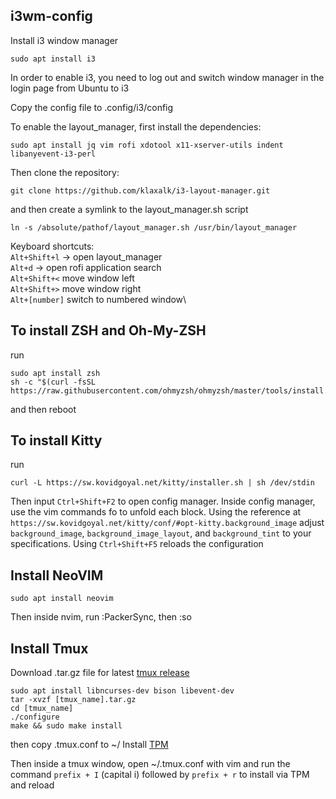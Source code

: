 ## i3wm-config
Install i3 window manager
```
sudo apt install i3
```

In order to enable i3, you need to log out and switch window manager in the login page from Ubuntu to i3

Copy the config file to .config/i3/config

To enable the layout_manager, first install the dependencies:
```
sudo apt install jq vim rofi xdotool x11-xserver-utils indent libanyevent-i3-perl
```

Then clone the repository:
```
git clone https://github.com/klaxalk/i3-layout-manager.git
```

and then create a symlink to the layout_manager.sh script
```
ln -s /absolute/pathof/layout_manager.sh /usr/bin/layout_manager
```

Keyboard shortcuts:\
`Alt+Shift+l` -> open layout_manager\
`Alt+d` -> open rofi application search\
`Alt+Shift+<` move window left\
`Alt+Shift+>` move window right\
`Alt+[number]` switch to numbered window\

## To install ZSH and Oh-My-ZSH
run
```
sudo apt install zsh
sh -c "$(curl -fsSL https://raw.githubusercontent.com/ohmyzsh/ohmyzsh/master/tools/install.sh)"
```
and then reboot

## To install Kitty
run
```
curl -L https://sw.kovidgoyal.net/kitty/installer.sh | sh /dev/stdin
```

Then input `Ctrl+Shift+F2` to open config manager. Inside config manager, use the vim commands fo to unfold each block.
Using the reference at `https://sw.kovidgoyal.net/kitty/conf/#opt-kitty.background_image` adjust `background_image`, `background_image_layout`, and `background_tint` to your specifications. Using `Ctrl+Shift+F5` reloads the configuration

## Install NeoVIM
```
sudo apt install neovim
```
Then inside nvim, run :PackerSync, then :so 

## Install Tmux

Download .tar.gz file for latest [tmux release](https://github.com/tmux/tmux/releases)
```
sudo apt install libncurses-dev bison libevent-dev
tar -xvzf [tmux_name].tar.gz
cd [tmux_name]
./configure
make && sudo make install
```

then copy .tmux.conf to ~/
Install [TPM](https://github.com/tmux-plugins/tpm)

Then inside a tmux window, open ~/.tmux.conf with vim and run the command `prefix + I` (capital i) followed by `prefix + r` to install via TPM and reload



